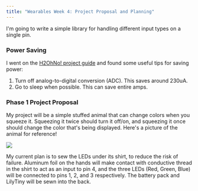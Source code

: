 ```yaml
---
title: "Wearables Week 4: Project Proposal and Planning"
---
```

I'm going to write a simple library for handling different input types on a single
pin.

### Power Saving
I went on the [H2OhNo! project guide][h2ohno] and found some useful tips for saving
power:

1. Turn off analog-to-digital conversion (ADC). This saves around 230uA.
2. Go to sleep when possible. This can save entire amps.

[h2ohno]: https://learn.sparkfun.com/tutorials/h2ohno

### Phase 1 Project Proposal
My project will be a simple stuffed animal that can change colors when you squeeze
it. Squeezing it twice should turn it off/on, and squeezing it once should change
the color that's being displayed. Here's a picture of the animal for reference!

<img src="{{ site.wearables_url }}/assets/img/wearables/p4-stuffed-animal.jpg">

My current plan is to sew the LEDs under its shirt, to reduce the risk of failure.
Aluminum foil on the hands will make contact with conductive thread in the shirt
to act as an input to pin 4, and the three LEDs (Red, Green, Blue) will be connected
to pins 1, 2, and 3 respectively. The battery pack and LilyTiny will be sewn into
the back.



